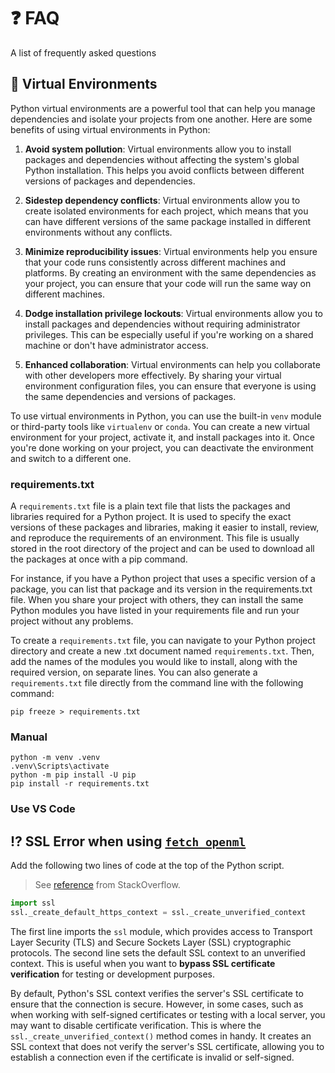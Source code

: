 # :question: FAQ

A list of frequently asked questions

## :wrench: Virtual Environments

Python virtual environments are a powerful tool that can help you manage dependencies and isolate your projects from one another. Here are some benefits of using virtual environments in Python:

1. **Avoid system pollution**: Virtual environments allow you to install packages and dependencies without affecting the system's global Python installation. This helps you avoid conflicts between different versions of packages and dependencies.

2. **Sidestep dependency conflicts**: Virtual environments allow you to create isolated environments for each project, which means that you can have different versions of the same package installed in different environments without any conflicts.

3. **Minimize reproducibility issues**: Virtual environments help you ensure that your code runs consistently across different machines and platforms. By creating an environment with the same dependencies as your project, you can ensure that your code will run the same way on different machines.

4. **Dodge installation privilege lockouts**: Virtual environments allow you to install packages and dependencies without requiring administrator privileges. This can be especially useful if you're working on a shared machine or don't have administrator access.

5. **Enhanced collaboration**: Virtual environments can help you collaborate with other developers more effectively. By sharing your virtual environment configuration files, you can ensure that everyone is using the same dependencies and versions of packages.

To use virtual environments in Python, you can use the built-in `venv` module or third-party tools like `virtualenv` or `conda`. You can create a new virtual environment for your project, activate it, and install packages into it. Once you're done working on your project, you can deactivate the environment and switch to a different one.

### requirements.txt

A `requirements.txt` file is a plain text file that lists the packages and libraries required for a Python project. It is used to specify the exact versions of these packages and libraries, making it easier to install, review, and reproduce the requirements of an environment. This file is usually stored in the root directory of the project and can be used to download all the packages at once with a pip command.

For instance, if you have a Python project that uses a specific version of a package, you can list that package and its version in the requirements.txt file. When you share your project with others, they can install the same Python modules you have listed in your requirements file and run your project without any problems.

To create a `requirements.txt` file, you can navigate to your Python project directory and create a new .txt document named `requirements.txt`. Then, add the names of the modules you would like to install, along with the required version, on separate lines. You can also generate a `requirements.txt` file directly from the command line with the following command:

`pip freeze > requirements.txt`

### Manual

```
python -m venv .venv
.venv\Scripts\activate
python -m pip install -U pip
pip install -r requirements.txt
```

### Use VS Code

## :interrobang: SSL Error when using [`fetch_openml`](https://scikit-learn.org/stable/modules/generated/sklearn.datasets.fetch_openml.html)

Add the following two lines of code at the top of the Python script.

> See [reference](https://stackoverflow.com/a/69120255) from StackOverflow.

```py linenums="1"
import ssl
ssl._create_default_https_context = ssl._create_unverified_context
```

The first line imports the `ssl` module, which provides access to Transport Layer Security (TLS) and Secure Sockets Layer (SSL) cryptographic protocols. The second line sets the default SSL context to an unverified context. This is useful when you want to **bypass SSL certificate verification** for testing or development purposes.

By default, Python's SSL context verifies the server's SSL certificate to ensure that the connection is secure. However, in some cases, such as when working with self-signed certificates or testing with a local server, you may want to disable certificate verification. This is where the `ssl._create_unverified_context()` method comes in handy. It creates an SSL context that does not verify the server's SSL certificate, allowing you to establish a connection even if the certificate is invalid or self-signed.
